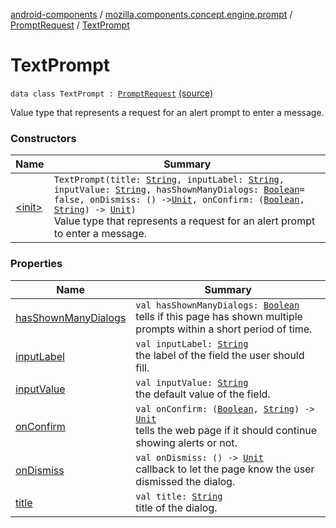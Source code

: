 [android-components](../../../index.md) / [mozilla.components.concept.engine.prompt](../../index.md) / [PromptRequest](../index.md) / [TextPrompt](./index.md)

# TextPrompt

`data class TextPrompt : `[`PromptRequest`](../index.md) [(source)](https://github.com/mozilla-mobile/android-components/blob/master/components/concept/engine/src/main/java/mozilla/components/concept/engine/prompt/PromptRequest.kt#L61)

Value type that represents a request for an alert prompt to enter a message.

### Constructors

| Name | Summary |
|---|---|
| [&lt;init&gt;](-init-.md) | `TextPrompt(title: `[`String`](https://kotlinlang.org/api/latest/jvm/stdlib/kotlin/-string/index.html)`, inputLabel: `[`String`](https://kotlinlang.org/api/latest/jvm/stdlib/kotlin/-string/index.html)`, inputValue: `[`String`](https://kotlinlang.org/api/latest/jvm/stdlib/kotlin/-string/index.html)`, hasShownManyDialogs: `[`Boolean`](https://kotlinlang.org/api/latest/jvm/stdlib/kotlin/-boolean/index.html)` = false, onDismiss: () -> `[`Unit`](https://kotlinlang.org/api/latest/jvm/stdlib/kotlin/-unit/index.html)`, onConfirm: (`[`Boolean`](https://kotlinlang.org/api/latest/jvm/stdlib/kotlin/-boolean/index.html)`, `[`String`](https://kotlinlang.org/api/latest/jvm/stdlib/kotlin/-string/index.html)`) -> `[`Unit`](https://kotlinlang.org/api/latest/jvm/stdlib/kotlin/-unit/index.html)`)`<br>Value type that represents a request for an alert prompt to enter a message. |

### Properties

| Name | Summary |
|---|---|
| [hasShownManyDialogs](has-shown-many-dialogs.md) | `val hasShownManyDialogs: `[`Boolean`](https://kotlinlang.org/api/latest/jvm/stdlib/kotlin/-boolean/index.html)<br>tells if this page has shown multiple prompts within a short period of time. |
| [inputLabel](input-label.md) | `val inputLabel: `[`String`](https://kotlinlang.org/api/latest/jvm/stdlib/kotlin/-string/index.html)<br>the label of the field the user should fill. |
| [inputValue](input-value.md) | `val inputValue: `[`String`](https://kotlinlang.org/api/latest/jvm/stdlib/kotlin/-string/index.html)<br>the default value of the field. |
| [onConfirm](on-confirm.md) | `val onConfirm: (`[`Boolean`](https://kotlinlang.org/api/latest/jvm/stdlib/kotlin/-boolean/index.html)`, `[`String`](https://kotlinlang.org/api/latest/jvm/stdlib/kotlin/-string/index.html)`) -> `[`Unit`](https://kotlinlang.org/api/latest/jvm/stdlib/kotlin/-unit/index.html)<br>tells the web page if it should continue showing alerts or not. |
| [onDismiss](on-dismiss.md) | `val onDismiss: () -> `[`Unit`](https://kotlinlang.org/api/latest/jvm/stdlib/kotlin/-unit/index.html)<br>callback to let the page know the user dismissed the dialog. |
| [title](title.md) | `val title: `[`String`](https://kotlinlang.org/api/latest/jvm/stdlib/kotlin/-string/index.html)<br>title of the dialog. |
